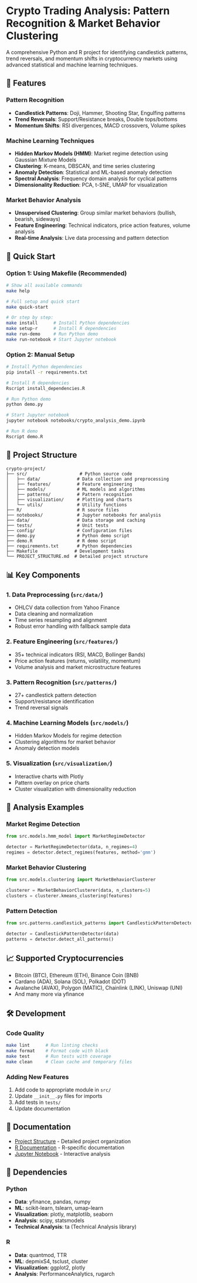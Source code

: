 # Crypto Trading Analysis: Pattern Recognition & Market Behavior Clustering

A comprehensive Python and R project for identifying candlestick patterns, trend reversals, and momentum shifts in cryptocurrency markets using advanced statistical and machine learning techniques.

## 🎯 Features

### Pattern Recognition
- **Candlestick Patterns**: Doji, Hammer, Shooting Star, Engulfing patterns
- **Trend Reversals**: Support/Resistance breaks, Double tops/bottoms
- **Momentum Shifts**: RSI divergences, MACD crossovers, Volume spikes

### Machine Learning Techniques
- **Hidden Markov Models (HMM)**: Market regime detection using Gaussian Mixture Models
- **Clustering**: K-means, DBSCAN, and time series clustering
- **Anomaly Detection**: Statistical and ML-based anomaly detection
- **Spectral Analysis**: Frequency domain analysis for cyclical patterns
- **Dimensionality Reduction**: PCA, t-SNE, UMAP for visualization

### Market Behavior Analysis
- **Unsupervised Clustering**: Group similar market behaviors (bullish, bearish, sideways)
- **Feature Engineering**: Technical indicators, price action features, volume analysis
- **Real-time Analysis**: Live data processing and pattern detection

## 🚀 Quick Start

### Option 1: Using Makefile (Recommended)
```bash
# Show all available commands
make help

# Full setup and quick start
make quick-start

# Or step by step:
make install      # Install Python dependencies
make setup-r      # Install R dependencies
make run-demo     # Run Python demo
make run-notebook # Start Jupyter notebook
```

### Option 2: Manual Setup
```bash
# Install Python dependencies
pip install -r requirements.txt

# Install R dependencies
Rscript install_dependencies.R

# Run Python demo
python demo.py

# Start Jupyter notebook
jupyter notebook notebooks/crypto_analysis_demo.ipynb

# Run R demo
Rscript demo.R
```

## 📁 Project Structure

```
crypto-project/
├── src/                    # Python source code
│   ├── data/              # Data collection and preprocessing
│   ├── features/          # Feature engineering
│   ├── models/            # ML models and algorithms
│   ├── patterns/          # Pattern recognition
│   ├── visualization/     # Plotting and charts
│   └── utils/             # Utility functions
├── R/                     # R source files
├── notebooks/             # Jupyter notebooks for analysis
├── data/                  # Data storage and caching
├── tests/                 # Unit tests
├── config/                # Configuration files
├── demo.py                # Python demo script
├── demo.R                 # R demo script
├── requirements.txt       # Python dependencies
├── Makefile              # Development tasks
└── PROJECT_STRUCTURE.md  # Detailed project structure
```

## 📊 Key Components

### 1. Data Preprocessing (`src/data/`)
- OHLCV data collection from Yahoo Finance
- Data cleaning and normalization
- Time series resampling and alignment
- Robust error handling with fallback sample data

### 2. Feature Engineering (`src/features/`)
- 35+ technical indicators (RSI, MACD, Bollinger Bands)
- Price action features (returns, volatility, momentum)
- Volume analysis and market microstructure features

### 3. Pattern Recognition (`src/patterns/`)
- 27+ candlestick pattern detection
- Support/resistance identification
- Trend reversal signals

### 4. Machine Learning Models (`src/models/`)
- Hidden Markov Models for regime detection
- Clustering algorithms for market behavior
- Anomaly detection models

### 5. Visualization (`src/visualization/`)
- Interactive charts with Plotly
- Pattern overlay on price charts
- Cluster visualization with dimensionality reduction

## 🔬 Analysis Examples

### Market Regime Detection
```python
from src.models.hmm_model import MarketRegimeDetector

detector = MarketRegimeDetector(data, n_regimes=4)
regimes = detector.detect_regimes(features, method='gmm')
```

### Market Behavior Clustering
```python
from src.models.clustering import MarketBehaviorClusterer

clusterer = MarketBehaviorClusterer(data, n_clusters=5)
clusters = clusterer.kmeans_clustering(features)
```

### Pattern Detection
```python
from src.patterns.candlestick_patterns import CandlestickPatternDetector

detector = CandlestickPatternDetector(data)
patterns = detector.detect_all_patterns()
```

## 📈 Supported Cryptocurrencies

- Bitcoin (BTC), Ethereum (ETH), Binance Coin (BNB)
- Cardano (ADA), Solana (SOL), Polkadot (DOT)
- Avalanche (AVAX), Polygon (MATIC), Chainlink (LINK), Uniswap (UNI)
- And many more via yfinance

## 🛠️ Development

### Code Quality
```bash
make lint      # Run linting checks
make format    # Format code with black
make test      # Run tests with coverage
make clean     # Clean cache and temporary files
```

### Adding New Features
1. Add code to appropriate module in `src/`
2. Update `__init__.py` files for imports
3. Add tests in `tests/`
4. Update documentation

## 📝 Documentation

- [Project Structure](PROJECT_STRUCTURE.md) - Detailed project organization
- [R Documentation](README_R.md) - R-specific documentation
- [Jupyter Notebook](notebooks/crypto_analysis_demo.ipynb) - Interactive analysis

## 🔗 Dependencies

### Python
- **Data**: yfinance, pandas, numpy
- **ML**: scikit-learn, tslearn, umap-learn
- **Visualization**: plotly, matplotlib, seaborn
- **Analysis**: scipy, statsmodels
- **Technical Analysis**: ta (Technical Analysis library)

### R
- **Data**: quantmod, TTR
- **ML**: depmixS4, tsclust, cluster
- **Visualization**: ggplot2, plotly
- **Analysis**: PerformanceAnalytics, rugarch 

